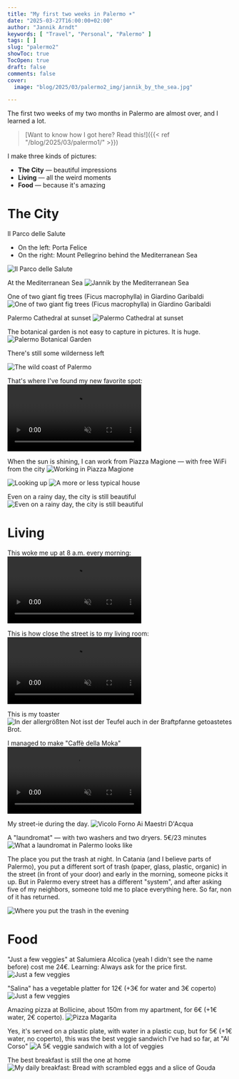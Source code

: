 ```yaml
---
title: "My first two weeks in Palermo ☀️"
date: "2025-03-27T16:00:00+02:00"
author: "Jannik Arndt"
keywords: [ "Travel", "Personal", "Palermo" ]
tags: [ ]
slug: "palermo2"
showToc: true
TocOpen: true
draft: false
comments: false
cover:
  image: "blog/2025/03/palermo2_img/jannik_by_the_sea.jpg"

---
```


The first two weeks of my two months in Palermo are almost over, and I learned a lot.

<!--more-->

> [Want to know how I got here? Read this!]({{< ref "/blog/2025/03/palermo1/" >}})


I make three kinds of pictures:

- **The City** — beautiful impressions
- **Living** — all the weird moments
- **Food** — because it's amazing

# The City

Il Parco delle Salute
- On the left: Porta Felice
- On the right: Mount Pellegrino behind the Mediterranean Sea

<div class="panorama-container">
<img src="/blog/2025/03/palermo2_img/il_parco_delle_salute.jpg" alt="Il Parco delle Salute" class="panorama">
</div>

At the Mediterranean Sea
<img src="/blog/2025/03/palermo2_img/jannik_by_the_sea.jpg" alt="Jannik by the Mediterranean Sea">

One of two giant fig trees (Ficus macrophylla) in Giardino Garibaldi
<img src="/blog/2025/03/palermo2_img/fig.jpg" alt="One of two giant fig trees (Ficus macrophylla) in Giardino Garibaldi">

Palermo Cathedral at sunset
<img src="/blog/2025/03/palermo2_img/cathedral.jpg" alt="Palermo Cathedral at sunset">

The botanical garden is not easy to capture in pictures. It is huge.
<img src="/blog/2025/03/palermo2_img/botanical_garden.jpg" alt="Palermo Botanical Garden">

There's still some wilderness left
<div class="panorama-container">
<img src="/blog/2025/03/palermo2_img/the_view.jpg" alt="The wild coast of Palermo" class="panorama">
</div>

That's where I've found my new favorite spot:
<video src="/blog/2025/03/palermo2_img/ocean.mp4" autoplay loop muted playsinline class="video-container"></video>

When the sun is shining, I can work from Piazza Magione — with free WiFi from the city
<img src="/blog/2025/03/palermo2_img/piazza_magione.jpg" alt="Working in Piazza Magione">


<img src="/blog/2025/03/palermo2_img/street_sky.jpg" alt="Looking up">
<img src="/blog/2025/03/palermo2_img/house_and_walls.jpg" alt="A more or less typical house">

Even on a rainy day, the city is still beautiful
<img src="/blog/2025/03/palermo2_img/rainy_day.jpg" alt="Even on a rainy day, the city is still beautiful">


# Living

This woke me up at 8 a.m. every morning:
<video src="/blog/2025/03/palermo2_img/chainsaw.mp4" autoplay loop muted playsinline class="video-container"></video>

This is how close the street is to my living room:
<video src="/blog/2025/03/palermo2_img/door.mp4" autoplay loop muted playsinline class="video-container"></video>

This is my toaster
<img src="/blog/2025/03/palermo2_img/toaster.jpg" alt="In der allergrößten Not isst der Teufel auch in der Braftpfanne getoastetes Brot.">

I managed to make "Caffè della Moka"
<video src="/blog/2025/03/palermo2_img/coffee.mp4" autoplay loop muted playsinline class="video-container"></video>

My street-ie during the day.
<img src="/blog/2025/03/palermo2_img/alley.jpg" alt="Vicolo Forno Ai Maestri D'Acqua">

A "laundromat" — with two washers and two dryers. 5€/23 minutes
<img src="/blog/2025/03/palermo2_img/laundromat.jpg" alt="What a laundromat in Palermo looks like">

The place you put the trash at night. In Catania (and I believe parts of Palermo), you put a different sort of trash (paper, glass, plastic, organic) in the street (in front of your door) and early in the morning, someone picks it up.
But in Palermo every street has a different "system", and after asking five of my neighbors, someone told me to place everything here. So far, non of it has returned.

<img src="/blog/2025/03/palermo2_img/trash.jpg" alt="Where you put the trash in the evening">

# Food

"Just a few veggies" at Salumiera Alcolica (yeah I didn't see the name before) cost me 24€. Learning: Always ask for the price first.
<img src="/blog/2025/03/palermo2_img/salumeria_alcolica.jpg" alt="Just a few veggies">

"Salina" has a vegetable platter for 12€ (+3€ for water and 3€ coperto)
<img src="/blog/2025/03/palermo2_img/veggies.jpg" alt="Just a few veggies">

Amazing pizza at Bollicine, about 150m from my apartment, for 6€ (+1€ water, 2€ coperto). 
<img src="/blog/2025/03/palermo2_img/pizza.jpg" alt="Pizza Magarita">

Yes, it's served on a plastic plate, with water in a plastic cup, but for 5€ (+1€ water, no coperto), this was the best veggie sandwich I've had so far, at "Al Corso"
<img src="/blog/2025/03/palermo2_img/veggie_sandwich.jpg" alt="A 5€ veggie sandwich with a lot of veggies">

The best breakfast is still the one at home
<img src="/blog/2025/03/palermo2_img/breakfast.jpg" alt="My daily breakfast: Bread with scrambled eggs and a slice of Gouda">
